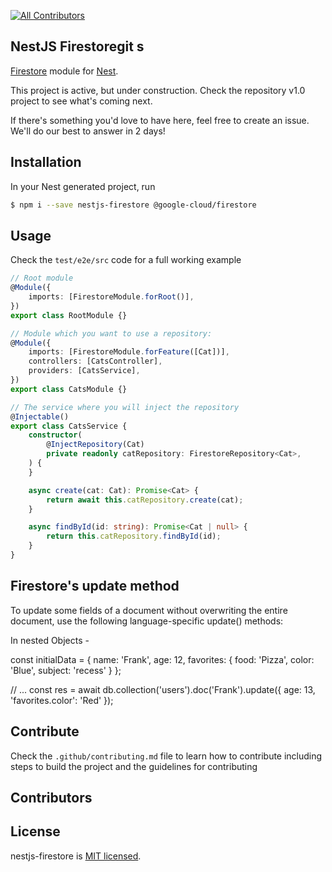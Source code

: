 <!-- ALL-CONTRIBUTORS-BADGE:START - Do not remove or modify this section -->
[![All Contributors](https://img.shields.io/badge/all_contributors-13-orange.svg?style=flat-square)](#contributors)
<!-- ALL-CONTRIBUTORS-BADGE:END -->

## NestJS Firestoregit s

[Firestore](https://cloud.google.com/firestore/docs/reference/libraries) module for [Nest](https://github.com/nestjs/nest).

This project is active, but under construction. Check the repository v1.0 project to see what's coming next.

If there's something you'd love to have here, feel free to create an issue. We'll do our best to answer in 2 days!

## Installation

In your Nest generated project, run

```bash
$ npm i --save nestjs-firestore @google-cloud/firestore
```

## Usage

Check the `test/e2e/src` code for a full working example

```typescript
// Root module
@Module({
    imports: [FirestoreModule.forRoot()],
})
export class RootModule {}

// Module which you want to use a repository:
@Module({
    imports: [FirestoreModule.forFeature([Cat])],
    controllers: [CatsController],
    providers: [CatsService],
})
export class CatsModule {}

// The service where you will inject the repository
@Injectable()
export class CatsService {
    constructor(
        @InjectRepository(Cat)
        private readonly catRepository: FirestoreRepository<Cat>,
    ) {
    }

    async create(cat: Cat): Promise<Cat> {
        return await this.catRepository.create(cat);
    }

    async findById(id: string): Promise<Cat | null> {
        return this.catRepository.findById(id);
    }
}
```

## Firestore's update method
   To update some fields of a document without overwriting the entire document, use the following language-specific update() methods:

   In nested Objects -
   
   const initialData = {
   name: 'Frank',
   age: 12,
   favorites: {
   food: 'Pizza',
   color: 'Blue',
   subject: 'recess'
  }
};

// ...
   const res = await db.collection('users').doc('Frank').update({
   age: 13,
  'favorites.color': 'Red'
});


## Contribute

Check the `.github/contributing.md` file to learn how to contribute including 
steps to build the project and the guidelines for contributing

## Contributors

<!-- ALL-CONTRIBUTORS-LIST:START -->
<!-- prettier-ignore-start -->
<!-- markdownlint-disable -->

<!-- markdownlint-restore -->
<!-- prettier-ignore-end -->

<!-- ALL-CONTRIBUTORS-LIST:END -->


## License

nestjs-firestore is [MIT licensed](LICENSE).
